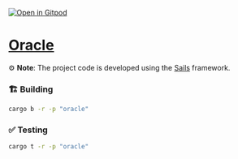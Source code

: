 [![Open in Gitpod](https://img.shields.io/badge/Open_in-Gitpod-white?logo=gitpod)](https://gitpod.io/#FOLDER=oracle/https://github.com/gear-foundation/dapps)

# [Oracle](https://wiki.vara.network/docs/examples/Infra/oracle)

⚙️ **Note**: The project code is developed using the [Sails](https://github.com/gear-tech/sails) framework.

### 🏗️ Building

```sh
cargo b -r -p "oracle"
```

### ✅ Testing

```sh
cargo t -r -p "oracle"
```
